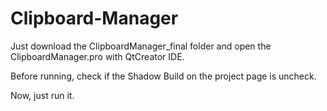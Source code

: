 # Clipboard-Manager

Just download the ClipboardManager_final folder and open the ClipboardManager.pro with 
QtCreator IDE.

Before running, check if the Shadow Build on the project page is uncheck.

Now, just run it.
